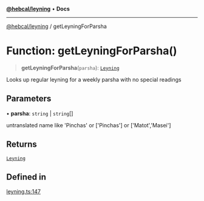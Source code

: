 [**@hebcal/leyning**](../README.md) • **Docs**

***

[@hebcal/leyning](../globals.md) / getLeyningForParsha

# Function: getLeyningForParsha()

> **getLeyningForParsha**(`parsha`): [`Leyning`](../type-aliases/Leyning.md)

Looks up regular leyning for a weekly parsha with no special readings

## Parameters

• **parsha**: `string` \| `string`[]

untranslated name like 'Pinchas' or ['Pinchas'] or ['Matot','Masei']

## Returns

[`Leyning`](../type-aliases/Leyning.md)

## Defined in

[leyning.ts:147](https://github.com/hebcal/hebcal-leyning/blob/686daf91ca80e1487976aba775587a09727384c4/src/leyning.ts#L147)
